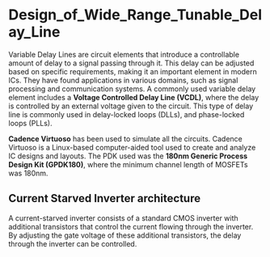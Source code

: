 # Design_of_Wide_Range_Tunable_Delay_Line
<p>Variable Delay Lines are circuit elements that introduce a controllable amount of delay to a signal passing through it. This delay can be adjusted based on specific requirements, making it an important element in modern ICs. They have found applications in various domains, such as signal processing and communication systems. A commonly used variable delay element includes a <b>Voltage Controlled Delay Line (VCDL)</b>, where the delay is controlled by an external voltage given to the circuit. This type of delay line is commonly used in delay-locked loops (DLLs), and phase-locked loops (PLLs).</p>

<p><b>Cadence Virtuoso</b> has been used to simulate all the circuits. Cadence Virtuoso is a Linux-based computer-aided tool used to create and analyze IC designs and layouts. The PDK used was the <b>180nm Generic Process Design Kit (GPDK180)</b>, where the minimum channel length of MOSFETs was 180nm.</p>

## Current Starved Inverter architecture
<p>A current-starved inverter consists of a standard CMOS inverter with additional transistors that control the current flowing through the inverter. By adjusting the gate voltage of these additional transistors, the delay through the inverter can be controlled.</p>
